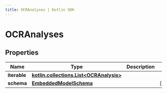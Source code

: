 ```yaml
---
title: OCRAnalyses | Kotlin SDK
---
```




# OCRAnalyses

## Properties
Name | Type | Description | Notes
------------ | ------------- | ------------- | -------------
**iterable** | [**kotlin.collections.List&lt;OCRAnalysis&gt;**](OCRAnalysis) |  | 
**schema** | [**EmbeddedModelSchema**](EmbeddedModelSchema) |  |  [optional]




